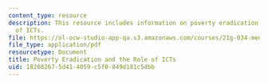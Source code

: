 ```yaml
---
content_type: resource
description: This resource includes information on poverty eradication and the role
  of ICTs.
file: https://ol-ocw-studio-app-qa.s3.amazonaws.com/courses/21g-034-media-education-and-the-marketplace-fall-2005/182082675d414059c5f0849d181c5dbb_MIT21G_034F05_povertyicts.pdf
file_type: application/pdf
resourcetype: Document
title: Poverty Eradication and the Role of ICTs
uid: 18208267-5d41-4059-c5f0-849d181c5dbb
---
```

